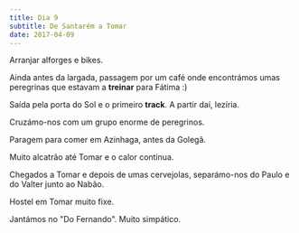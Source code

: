 ```yaml
---
title: Dia 9
subtitle: De Santarém a Tomar
date: 2017-04-09
---
```


Arranjar alforges e bikes.

Ainda antes da largada, passagem por um café onde encontrámos umas peregrinas que estavam a **treinar** para Fátima :)

Saída pela porta do Sol e o primeiro **track**. A partir daí, lezíria.

Cruzámo-nos com um grupo enorme de peregrinos.

Paragem para comer em Azinhaga, antes da Golegã.

Muito alcatrão até Tomar e o calor continua.

Chegados a Tomar e depois de umas cervejolas, separámo-nos do Paulo e do Valter junto ao Nabão.

Hostel em Tomar muito fixe.

Jantámos no "Do Fernando". Muito simpático.

